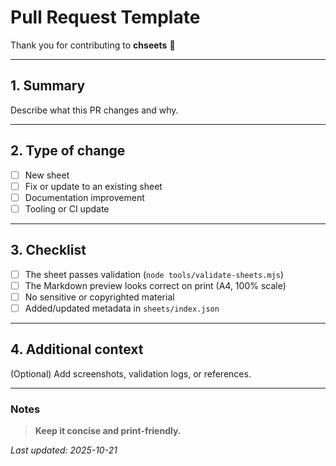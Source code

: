# Pull Request Template

Thank you for contributing to **chseets** 🎉

---

## 1. Summary

Describe what this PR changes and why.

---

## 2. Type of change

- [ ] New sheet  
- [ ] Fix or update to an existing sheet  
- [ ] Documentation improvement  
- [ ] Tooling or CI update  

---

## 3. Checklist

- [ ] The sheet passes validation (`node tools/validate-sheets.mjs`)  
- [ ] The Markdown preview looks correct on print (A4, 100% scale)  
- [ ] No sensitive or copyrighted material  
- [ ] Added/updated metadata in `sheets/index.json`  

---

## 4. Additional context

(Optional) Add screenshots, validation logs, or references.

---

### Notes

> **Keep it concise and print-friendly.**

_Last updated: 2025-10-21_
